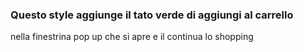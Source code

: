 ### Questo style aggiunge il tato verde di aggiungi al carrello 
nella finestrina pop up che si apre  e il continua lo shopping
